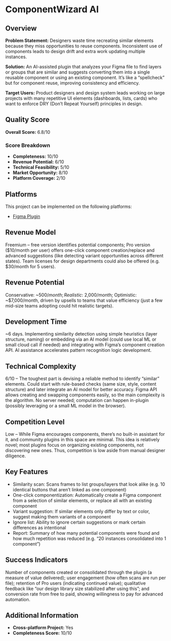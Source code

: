 # ComponentWizard AI

## Overview
**Problem Statement:** Designers waste time recreating similar elements because they miss opportunities to reuse components. Inconsistent use of components leads to design drift and extra work updating multiple instances.

**Solution:** An AI-assisted plugin that analyzes your Figma file to find layers or groups that are similar and suggests converting them into a single reusable component or using an existing component. It’s like a “spellcheck” but for component reuse, improving consistency and efficiency.

**Target Users:** Product designers and design system leads working on large projects with many repetitive UI elements (dashboards, lists, cards) who want to enforce DRY (Don’t Repeat Yourself) principles in design.

## Quality Score
**Overall Score:** 6.8/10

### Score Breakdown
- **Completeness:** 10/10
- **Revenue Potential:** 6/10
- **Technical Feasibility:** 5/10
- **Market Opportunity:** 8/10
- **Platform Coverage:** 2/10

## Platforms
This project can be implemented on the following platforms:
- [Figma Plugin](./platforms/figma-plugin/)

## Revenue Model
Freemium – free version identifies potential components; Pro version ($10/month per user) offers one-click component creation/replace and advanced suggestions (like detecting variant opportunities across different states). Team licenses for design departments could also be offered (e.g. $30/month for 5 users).

## Revenue Potential
Conservative: ~$500/month; Realistic: ~$2,000/month; Optimistic: ~$7,000/month, driven by upsells to teams that value efficiency (just a few mid-size teams adopting could hit realistic targets).

## Development Time
~6 days. Implementing similarity detection using simple heuristics (layer structure, naming) or embedding via an AI model (could use local ML or small cloud call if needed) and integrating with Figma’s component creation API. AI assistance accelerates pattern recognition logic development.

## Technical Complexity
6/10 – The toughest part is devising a reliable method to identify “similar” elements. Could start with rule-based checks (same size, style, content structure) and later integrate an AI model for better accuracy. Figma API allows creating and swapping components easily, so the main complexity is the algorithm. No server needed; computation can happen in-plugin (possibly leveraging or a small ML model in the browser).

## Competition Level
Low – While Figma encourages components, there’s no built-in assistant for it, and community plugins in this space are minimal. This idea is relatively novel; most plugins focus on organizing existing components, not discovering new ones. Thus, competition is low aside from manual designer diligence.

## Key Features
- Similarity scan: Scans frames to list groups/layers that look alike (e.g. 10 identical buttons that aren’t linked as one component)
- One-click componentization: Automatically create a Figma component from a selection of similar elements, or replace all with an existing component
- Variant suggestion: If similar elements only differ by text or color, suggest making them variants of a component
- Ignore list: Ability to ignore certain suggestions or mark certain differences as intentional
- Report: Summary of how many potential components were found and how much repetition was reduced (e.g. “20 instances consolidated into 1 component”)

## Success Indicators
Number of components created or consolidated through the plugin (a measure of value delivered); user engagement (how often scans are run per file); retention of Pro users (indicating continued value); qualitative feedback like “our design library size stabilized after using this”; and conversion rate from free to paid, showing willingness to pay for advanced automation.

## Additional Information
- **Cross-platform Project:** Yes
- **Completeness Score:** 10/10
